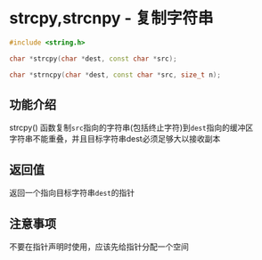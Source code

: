 # strcpy,strcnpy - 复制字符串
```cpp
#include <string.h>

char *strcpy(char *dest, const char *src);

char *strncpy(char *dest, const char *src, size_t n);
```

## 功能介绍
strcpy() 函数复制`src`指向的字符串(包括终止字符)到`dest`指向的缓冲区  
字符串不能重叠，并且目标字符串dest必须足够大以接收副本  

## 返回值
返回一个指向目标字符串`dest`的指针  

## 注意事项
不要在指针声明时使用，应该先给指针分配一个空间  

